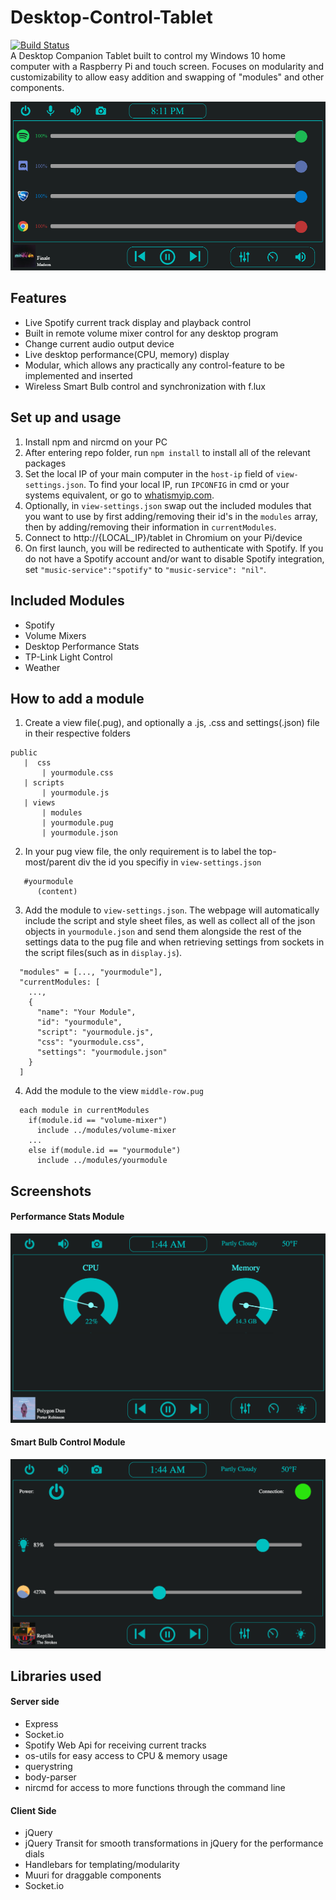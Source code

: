 # Desktop-Control-Tablet
[![Build Status](https://travis-ci.com/gannonprudhomme/Desktop-Control-Tablet.svg?branch=master)](https://travis-ci.com/gannonprudhomme/Desktop-Control-Tablet) <br>
A Desktop Companion Tablet built to control my Windows 10 home computer with a Raspberry Pi and touch screen. Focuses on modularity and customizability to allow easy addition and swapping of "modules" and other components.

![Screenshot](screenshots/screenshot1.png)

## Features
- Live Spotify current track display and playback control
- Built in remote volume mixer control for any desktop program
- Change current audio output device
- Live desktop performance(CPU, memory) display
- Modular, which allows any practically any control-feature to be implemented and inserted
- Wireless Smart Bulb control and synchronization with f.lux

## Set up and usage
1) Install npm and nircmd on your PC
2) After entering repo folder, run ```npm install``` to install all of the relevant packages
3) Set the local IP of your main computer in the `host-ip` field of ```view-settings.json```. To find your local IP, run ```IPCONFIG``` in cmd or your systems equivalent, or go to [whatismyip.com](http://whatismyip.com).
4) Optionally, in ```view-settings.json``` swap out the included modules that you want to use by first adding/removing their id's in the `modules` array, then by adding/removing their information in `currentModules`.
4) Connect to http://{LOCAL_IP}/tablet in Chromium on your Pi/device
5) On first launch, you will be redirected to authenticate with Spotify. If you do not have a Spotify account and/or want to disable Spotify integration, set `"music-service":"spotify"` to `"music-service": "nil"`.

## Included Modules
- Spotify
- Volume Mixers
- Desktop Performance Stats
- TP-Link Light Control
- Weather

## How to add a module
1) Create a view file(.pug), and optionally a .js, .css and settings(.json) file in their respective folders
```
public
   |  css
       | yourmodule.css
   | scripts
       | yourmodule.js
   | views
       | modules
       | yourmodule.pug
       | yourmodule.json
```
2) In your pug view file, the only requirement is to label the top-most/parent div the id you specifiy in ```view-settings.json```
```pug
   #yourmodule
      (content)
```

3) Add the module to ```view-settings.json```. The webpage will automatically include the script and style sheet files, as well as collect all of the json objects in ```yourmodule.json``` and send them alongside the rest of the settings data to the pug file and when retrieving settings from sockets in the script files(such as in ```display.js```).
```
  "modules" = [..., "yourmodule"],
  "currentModules: [
    ...,
    {
      "name": "Your Module",
      "id": "yourmodule",
      "script": "yourmodule.js",
      "css": "yourmodule.css",
      "settings": "yourmodule.json"
    }
  ]
```
4) Add the module to the view ```middle-row.pug``` 
```pug
  each module in currentModules
    if(module.id == "volume-mixer")
      include ../modules/volume-mixer
    ...
    else if(module.id == "yourmodule")
      include ../modules/yourmodule
```

## Screenshots
#### Performance Stats Module
![Performance Stats](screenshots/performance-stats-screenshot.png)

#### Smart Bulb Control Module
![Smart Bulb Control](screenshots/light-screenshot.png)

## Libraries used
  #### Server side
  - Express
  - Socket.io
  - Spotify Web Api for receiving current tracks
  - os-utils for easy access to CPU & memory usage
  - querystring
  - body-parser
  - nircmd for access to more functions through the command line

  
  #### Client Side
  - jQuery
  - jQuery Transit for smooth transformations in jQuery for the performance dials
  - Handlebars for templating/modularity
  - Muuri for draggable components
  - Socket.io

